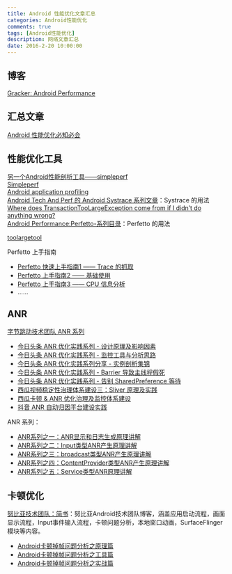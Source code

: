 ```yaml
---
title: Android 性能优化文章汇总
categories: Android性能优化
comments: true
tags: [Android性能优化]
description: 网络文章汇总
date: 2016-2-20 10:00:00
---
```


## 博客

[Gracker: Android Performance](https://androidperformance.com/#)

## 汇总文章

[Android 性能优化必知必会](https://www.androidperformance.com/2018/05/07/Android-performance-optimization-skills-and-tools/#)    

## 性能优化工具

[另一个Android性能剖析工具——simpleperf](https://zhuanlan.zhihu.com/p/25277481)    
[Simpleperf](https://developer.android.com/ndk/guides/simpleperf?hl=zh-cn)    
[Android application profiling](https://android.googlesource.com/platform/system/extras/+/refs/heads/main/simpleperf/doc/android_application_profiling.md)    
[Android Tech And Perf 的 Android Systrace 系列文章](https://www.androidperformance.com/2019/05/28/Android-Systrace-About/#)：Systrace 的用法    
[Where does TransactionTooLargeException come from if I didn’t do anything wrong?](https://proandroiddev.com/where-does-transactiontoolargeexception-come-from-if-i-didnt-do-anything-wrong-792843835d4f)    
[Android Performance:Perfetto-系列目录](https://www.androidperformance.com/2024/03/27/Android-Perfetto-101/#/Perfetto-%E7%B3%BB%E5%88%97%E7%9B%AE%E5%BD%95)：Perfetto 的用法


[toolargetool](https://github.com/guardian/toolargetool)    

Perfetto 上手指南
 - [Perfetto 快速上手指南1 —— Trace 的抓取](https://mp.weixin.qq.com/s/vn9-dTcKUwrL82yaCYLAzg)
 - [Perfetto 上手指南2 —— 基础使用](https://mp.weixin.qq.com/s/Iqe5ryiH7v9c16aDQXTmfw)
 - [Perfetto 上手指南3 —— CPU 信息分析](https://mp.weixin.qq.com/s/T-VGovpO7gNSQ2p6pMUVuA)
 - ......

## ANR

[字节跳动技术团队 ANR 系列](https://mp.weixin.qq.com/mp/appmsgalbum?__biz=MzI1MzYzMjE0MQ==&action=getalbum&album_id=1780091311874686979&scene=173&from_msgid=2247488116&from_itemidx=1&count=3&nolastread=1#wechat_redirect)    
 - [今日头条 ANR 优化实践系列 - 设计原理及影响因素 ](https://mp.weixin.qq.com/s?__biz=MzI1MzYzMjE0MQ==&mid=2247488116&idx=1&sn=fdf80fa52c57a3360ad1999da2a9656b&chksm=e9d0d996dea750807aadc62d7ed442948ad197607afb9409dd5a296b16fb3d5243f9224b5763&scene=178&cur_album_id=1780091311874686979#rd)
 - [今日头条 ANR 优化实践系列 - 监控工具与分析思路 ](https://mp.weixin.qq.com/s?__biz=MzI1MzYzMjE0MQ==&mid=2247488182&idx=1&sn=6337f1b51d487057b162064c3e24c439&chksm=e9d0d954dea75042193ed09f30eb8ba0acd93870227c5d33b33361b739a03562afb685df9215&scene=178&cur_album_id=1780091311874686979#rd)
 - [ 今日头条 ANR 优化实践系列分享 - 实例剖析集锦 ](https://mp.weixin.qq.com/s?__biz=MzI1MzYzMjE0MQ==&mid=2247488243&idx=1&sn=1f948e0ef616c6dfe54513a2a94357be&chksm=e9d0d911dea75007f36b3701b51842b9fa40969fe8175c2cb4aecf96793504602c574945d636&scene=178&cur_album_id=1780091311874686979#rd)
 - [ 今日头条 ANR 优化实践系列 - Barrier 导致主线程假死 ](https://mp.weixin.qq.com/s?__biz=MzI1MzYzMjE0MQ==&mid=2247488314&idx=1&sn=559e52288ae2730a580fcd550f22d895&chksm=e9d0d8d8dea751ceecb715d472796f0c678a9358abf91eb279cdb0576329595e87531e221438&scene=178&cur_album_id=1780091311874686979#rd)
 - [ 今日头条 ANR 优化实践系列 - 告别 SharedPreference 等待 ](https://mp.weixin.qq.com/s?__biz=MzI1MzYzMjE0MQ==&mid=2247488558&idx=1&sn=27dda3c3630116d37ab56a8c7bdf1382&chksm=e9d0dfccdea756daed46b340fb8021b57ea8cc300e58bdb59f0305f8290704984308a089bf2d&scene=178&cur_album_id=1780091311874686979#rd)
 - [ 西瓜视频稳定性治理体系建设三：Sliver 原理及实践 ](https://mp.weixin.qq.com/s?__biz=MzI1MzYzMjE0MQ==&mid=2247489902&idx=1&sn=bfdf9f48dc6dc973722b5dcab9cd5882&chksm=e9d0d28cdea75b9ad255eb5de227240d2e6f0e9d66e562d3f49cf69f8ed4127c9954ef21bb6d&scene=178&cur_album_id=1780091311874686979#rd)
 - [ 西瓜卡顿 & ANR 优化治理及监控体系建设 ](https://mp.weixin.qq.com/s?__biz=MzI1MzYzMjE0MQ==&mid=2247489949&idx=1&sn=01948c047c0ce203956a3cf81dd20e83&chksm=e9d0d27fdea75b697e70a665b4c6912a8081649700766cf007a7b75d420a57089fe06d2e85b0&scene=178&cur_album_id=1780091311874686979&poc_token=HCkNZ2WjlVAuvciKFnHtUseZAdIEwaKjmM2Hj8bZ)
 - [抖音 ANR 自动归因平台建设实践 ](https://mp.weixin.qq.com/s/ZMkj-VvG5sFfTCfIcFa4mg)

ANR 系列：    
 - [ANR系列之一：ANR显示和日志生成原理讲解](https://blog.csdn.net/rzleilei/article/details/120720918)
 - [ANR系列之二：Input类型ANR产生原理讲解](https://blog.csdn.net/rzleilei/article/details/127118071)
 - [ANR系列之三：broadcast类型ANR产生原理讲解](https://blog.csdn.net/rzleilei/article/details/127401168)
 - [ANR系列之四：ContentProvider类型ANR产生原理讲解](https://blog.csdn.net/rzleilei/article/details/128039319)
 - [ANR系列之五：Service类型ANR原理讲解](https://blog.csdn.net/rzleilei/article/details/128491937)

## 卡顿优化

[努比亚技术团队：简书](https://www.jianshu.com/u/167b54662111)：努比亚Android技术团队博客，涵盖应用启动流程，画面显示流程，Input事件输入流程，卡顿问题分析，本地窗口动画，SurfaceFlinger模块等内容。    
 - [Android卡顿掉帧问题分析之原理篇](https://www.jianshu.com/p/386bbb5fa29a)
 - [Android卡顿掉帧问题分析之工具篇](https://www.jianshu.com/p/cf531a3af828)
 - [Android卡顿掉帧问题分析之实战篇](https://www.jianshu.com/p/f1a777551b70)


